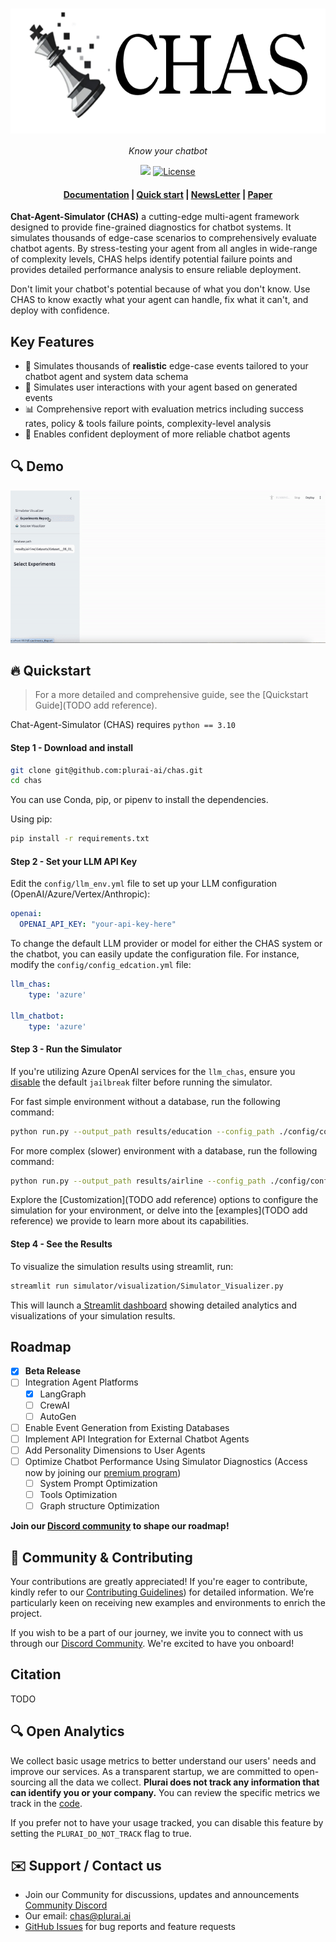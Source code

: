 <h1 align="center">
  <img style="vertical-align:middle" height="200"
  src="./docs/figures/logo.png">
</h1>
<p align="center">
  <i>Know your chatbot</i>
</p>

<p align="center">
    <!-- community badges -->
    <a href="https://discord.gg/YWbT87vAau"><img src="https://img.shields.io/badge/Join-Discord-blue.svg"/></a>
    <!-- license badge -->
    <a href="https://github.com/plurai-ai/chas/blob/main/LICENSE">
        <img alt="License" src="https://img.shields.io/badge/License-Apache_2.0-green.svg"></a>
</p>

<h4 align="center">
    <p>
        <a href="">Documentation</a> |
        <a href="#fire-quickstart">Quick start</a> |
        <a href="https://plurai.substack.com/">NewsLetter</a> |
        <a href="">Paper</a>
 </p>
</h4>




<!-- MARKDOWN LINKS & IMAGES -->
<!-- https://www.markdownguide.org/basic-syntax/#reference-style-links -->


**Chat-Agent-Simulator (CHAS)** a cutting-edge multi-agent framework designed to provide fine-grained diagnostics for chatbot systems. It simulates thousands of edge-case scenarios to comprehensively evaluate chatbot agents. By stress-testing your agent from all angles in wide-range of complexity levels, CHAS helps identify potential failure points and provides detailed performance analysis to ensure reliable deployment.

Don't limit your chatbot's potential because of what you don't know. Use CHAS to know exactly what your agent can handle, fix what it can't, and deploy with confidence.

## Key Features


- 🔬 Simulates thousands of **realistic** edge-case events tailored to your chatbot agent and system data schema
- 🤖 Simulates user interactions with your agent based on generated events
- 📊 Comprehensive report with evaluation metrics including success rates, policy & tools failure points, complexity-level analysis
- 💪 Enables confident deployment of more reliable chatbot agents

## 🔍 Demo

![simulator_recording](./docs/simulator_recording.gif)

## :fire: Quickstart

> For a more detailed and comprehensive guide, see the [Quickstart Guide](TODO add reference).









Chat-Agent-Simulator (CHAS) requires `python == 3.10`
<br />

#### Step 1 - Download and install

```bash
git clone git@github.com:plurai-ai/chas.git
cd chas
```

You can use Conda, pip, or pipenv to install the dependencies.

Using pip: 
```bash
pip install -r requirements.txt
```


#### Step 2 - Set your LLM API Key

Edit the `config/llm_env.yml` file to set up your LLM configuration (OpenAI/Azure/Vertex/Anthropic):

```yaml
openai:
  OPENAI_API_KEY: "your-api-key-here"
```

To change the default LLM provider or model for either the CHAS system or the chatbot, you can easily update the configuration file. For instance, modify the `config/config_edcation.yml` file:


```yaml
llm_chas:
    type: 'azure'

llm_chatbot:
    type: 'azure'
```


####  Step 3 - Run the Simulator
If you're utilizing Azure OpenAI services for the `llm_chas`, ensure you [disable](https://learn.microsoft.com/en-us/azure/ai-services/openai/how-to/content-filters) the default `jailbreak` filter before running the simulator.

For fast simple environment without a database, run the following command:
```bash
python run.py --output_path results/education --config_path ./config/config_education.yml 
```
For more complex (slower) environment with a database, run the following command:
```bash
python run.py --output_path results/airline --config_path ./config/config_airline.yml 
```

Explore the [Customization](TODO add reference) options to configure the simulation for your environment, or delve into the [examples](TODO add reference) we provide to learn more about its capabilities.
#### Step 4 - See the Results

To visualize the simulation results using streamlit, run:
```bash 
streamlit run simulator/visualization/Simulator_Visualizer.py
```
This will launch a[ Streamlit dashboard](./README.md#-demo) showing detailed analytics and visualizations of your simulation results.

## Roadmap

- [x] **Beta Release**
- [ ] Integration Agent Platforms
    - [X] LangGraph
    - [ ] CrewAI
    - [ ] AutoGen
- [ ] Enable Event Generation from Existing Databases
- [ ] Implement API Integration for External Chatbot Agents
- [ ] Add Personality Dimensions to User Agents
- [ ] Optimize Chatbot Performance Using Simulator Diagnostics (Access now by joining our [premium program](TODO))
    - [ ] System Prompt Optimization
    - [ ] Tools Optimization
    - [ ] Graph structure Optimization

**Join our [Discord community](https://discord.gg/YWbT87vAau) to shape our roadmap!**


## 🚀 Community & Contributing

Your contributions are greatly appreciated! If you're eager to contribute, kindly refer to our [Contributing Guidelines](docs/contributing.md)) for detailed information. We’re particularly keen on receiving new examples and environments to enrich the project.

If you wish to be a part of our journey, we invite you to connect with us through our [Discord Community](https://discord.gg/YWbT87vAau). We're excited to have you onboard! 

## Citation

TODO



## 🔍 Open Analytics

We collect basic usage metrics to better understand our users' needs and improve our services. As a transparent startup, we are committed to open-sourcing all the data we collect. **Plurai does not track any information that can identify you or your company.** You can review the specific metrics we track in the [code](https://github.com/plurai-ai/chas/healthcare_analytics.py).

If you prefer not to have your usage tracked, you can disable this feature by setting the `PLURAI_DO_NOT_TRACK` flag to true.

## ✉️ Support / Contact us
- Join our Community for discussions, updates and announcements [Community Discord](https://discord.gg/YWbT87vAau)
- Our email: [‫chas@plurai.ai‬](mailto:chas@plurai.ai)
- [GitHub Issues](https://github.com/plurai-ai/chas/issues) for bug reports and feature requests


